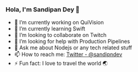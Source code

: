 ### Hola, I'm Sandipan Dey 👋

- 🔭 I’m currently working on QuiVision
- 🌱 I’m currently learning Swift
- 👯 I’m looking to collaborate on Twitch
- 🤔 I’m looking for help with Production Pipelines
- 💬 Ask me about Nodejs or any tech related stuff
- 📫 How to reach me: [Twitter - @sandipndev](https://twitter.com/sandipndev)
- ⚡ Fun fact: I love to travel the world 🌏
